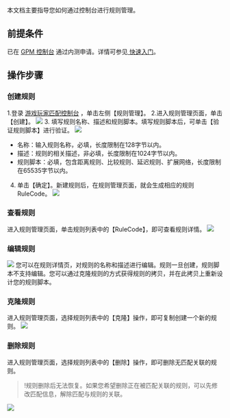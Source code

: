 本文档主要指导您如何通过控制台进行规则管理。

## 前提条件
已在 [GPM 控制台](https://console.cloud.tencent.com/gpm) 通过内测申请。详情可参见[ 快速入门](https://cloud.tencent.com/document/product/1294/48960)。

## 操作步骤
### 创建规则
1.登录 [游戏玩家匹配控制台](https://console.cloud.tencent.com/gpm) ，单击左侧【规则管理】。
2.进入规则管理页面，单击【创建】。
![](https://main.qcloudimg.com/raw/c54fe5fad3b273c3fc0b0b5a219666df.jpg)
3. 填写规则名称、描述和规则脚本。填写规则脚本后，可单击【验证规则脚本】进行验证。
![](https://main.qcloudimg.com/raw/beff75ea5b213105490f19677871e333.jpg)
 - 名称：输入规则名称，必填，长度限制在128字节以内。
 - 描述：规则的相关描述，非必填，长度限制在1024字节以内。
 - 规则脚本：必填，包含距离规则、比较规则、延迟规则、扩展网络，长度限制在65535字节以内。

4. 单击【确定】。新建规则后，在规则管理页面，就会生成相应的规则 RuleCode。
![](https://main.qcloudimg.com/raw/df4e987e88ab35f45218b6945a51c177.jpg)

### 查看规则
进入规则管理页面，单击规则列表中的【RuleCode】，即可查看规则详情。
![](https://main.qcloudimg.com/raw/908fb5b602dfe341b6a763c95dc6fb1c.jpg)

### 编辑规则
![](https://main.qcloudimg.com/raw/c48b48f13ef7922fd8f5844070de6dab.png)
您可以在规则详情页，对规则的名称和描述进行编辑。规则一旦创建，规则脚本不支持编辑。您可以通过克隆规则的方式获得规则的拷贝，并在此拷贝上重新设计您的规则脚本。

### 克隆规则
进入规则管理页面，选择规则列表中的【克隆】操作，即可复制创建一个新的规则。
![](https://main.qcloudimg.com/raw/5222bd1bd28eb97c1cda742add32a247.jpg)

### 删除规则
进入规则管理页面，选择规则列表中的【删除】操作，即可删除无匹配关联的规则。
>!规则删除后无法恢复。如果您希望删除正在被匹配关联的规则，可以先修改匹配信息，解除匹配与规则的关联。
>
![](https://main.qcloudimg.com/raw/53f96a49d5e96ec80a424a835b367ec7.jpg)




